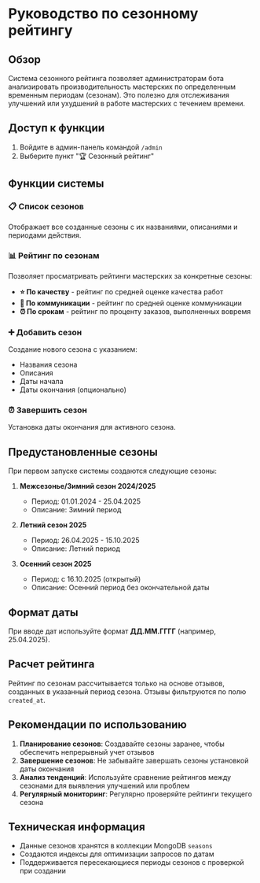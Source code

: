 # Руководство по сезонному рейтингу

## Обзор

Система сезонного рейтинга позволяет администраторам бота анализировать производительность мастерских по определенным временным периодам (сезонам). Это полезно для отслеживания улучшений или ухудшений в работе мастерских с течением времени.

## Доступ к функции

1. Войдите в админ-панель командой `/admin`
2. Выберите пункт "🏆 Сезонный рейтинг"

## Функции системы

### 📋 Список сезонов

Отображает все созданные сезоны с их названиями, описаниями и периодами действия.

### 📊 Рейтинг по сезонам

Позволяет просматривать рейтинги мастерских за конкретные сезоны:

- **⭐️ По качеству** - рейтинг по средней оценке качества работ
- **💬 По коммуникации** - рейтинг по средней оценке коммуникации
- **⏰ По срокам** - рейтинг по проценту заказов, выполненных вовремя

### ➕ Добавить сезон

Создание нового сезона с указанием:

- Названия сезона
- Описания
- Даты начала
- Даты окончания (опционально)

### ⏰ Завершить сезон

Установка даты окончания для активного сезона.

## Предустановленные сезоны

При первом запуске системы создаются следующие сезоны:

1. **Межсезонье/Зимний сезон 2024/2025**

   - Период: 01.01.2024 - 25.04.2025
   - Описание: Зимний период

2. **Летний сезон 2025**

   - Период: 26.04.2025 - 15.10.2025
   - Описание: Летний период

3. **Осенний сезон 2025**
   - Период: с 16.10.2025 (открытый)
   - Описание: Осенний период без окончательной даты

## Формат даты

При вводе дат используйте формат **ДД.ММ.ГГГГ** (например, 25.04.2025).

## Расчет рейтинга

Рейтинг по сезонам рассчитывается только на основе отзывов, созданных в указанный период сезона. Отзывы фильтруются по полю `created_at`.

## Рекомендации по использованию

1. **Планирование сезонов**: Создавайте сезоны заранее, чтобы обеспечить непрерывный учет отзывов
2. **Завершение сезонов**: Не забывайте завершать сезоны установкой даты окончания
3. **Анализ тенденций**: Используйте сравнение рейтингов между сезонами для выявления улучшений или проблем
4. **Регулярный мониторинг**: Регулярно проверяйте рейтинги текущего сезона

## Техническая информация

- Данные сезонов хранятся в коллекции MongoDB `seasons`
- Создаются индексы для оптимизации запросов по датам
- Поддерживается пересекающиеся периоды сезонов с проверкой при создании
